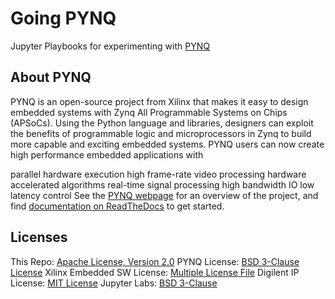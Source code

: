 # Going PYNQ

Jupyter Playbooks for experimenting with [PYNQ](https://www.pynq.io/)

## About PYNQ

PYNQ is an open-source project from Xilinx that makes it easy to design embedded systems with Zynq All Programmable Systems on Chips (APSoCs). Using the Python language and libraries, designers can exploit the benefits of programmable logic and microprocessors in Zynq to build more capable and exciting embedded systems. PYNQ users can now create high performance embedded applications with

parallel hardware execution
high frame-rate video processing
hardware accelerated algorithms
real-time signal processing
high bandwidth IO
low latency control
See the [PYNQ webpage](http://www.pynq.io/) for an overview of the project, and find [documentation on ReadTheDocs](http://pynq.readthedocs.io/) to get started.

## Licenses

This Repo: [Apache License, Version 2.0](LICENSE)
PYNQ License: [BSD 3-Clause License](https://github.com/Xilinx/PYNQ/blob/master/LICENSE)
Xilinx Embedded SW License: [Multiple License File](https://github.com/Xilinx/embeddedsw/blob/master/license.txt)
Digilent IP License: [MIT License](https://github.com/Xilinx/PYNQ/blob/master/THIRD_PARTY_LIC)
Jupyter Labs: [BSD 3-Clause](https://jupyter.org/governance/projectlicense.html)